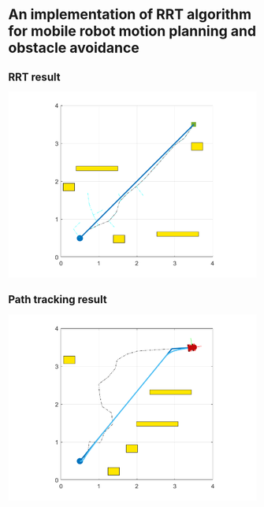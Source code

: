 # An implementation of RRT algorithm for mobile robot motion planning and obstacle avoidance

## RRT result
![](https://github.com/anhdang000/RRT-MobileRobot/blob/master/assets/RRT_result.png)

## Path tracking result
![](https://github.com/anhdang000/RRT-MobileRobot/blob/master/assets/final_result.png)
